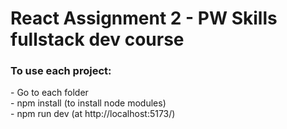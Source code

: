 <h1>React Assignment 2 - PW Skills fullstack dev course</h1>
<h3>To use each project: </h3>
- Go to each folder <br>
- npm install (to install node modules) <br>
- npm run dev (at http://localhost:5173/) <br>
